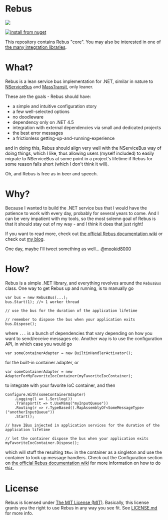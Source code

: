 # Rebus

![](https://raw.githubusercontent.com/rebus-org/Rebus/master/artwork/little_rebusbus2_copy-200x200.png)

[![install from nuget](https://img.shields.io/nuget/v/Rebus.svg?style=flat-square)](https://www.nuget.org/packages/Rebus)

This repository contains Rebus "core". You may also be interested in one of [the many integration libraries](https://github.com/rebus-org?utf8=%E2%9C%93&q=rebus.).


What?
====

Rebus is a lean service bus implementation for .NET, similar in nature to [NServiceBus][3] and [MassTransit][4], only leaner.

These are the goals - Rebus should have:

* a simple and intuitive configuration story
* a few well-selected options
* no doodleware
* dependency only on .NET 4.5
* integration with external dependencies via small and dedicated projects
* the best error messages
* a frictionless getting-up-and-running-experience

and in doing this, Rebus should align very well with the NServiceBus way of doing things, which I like, thus allowing users (myself included) to easily migrate to NServiceBus at some point in a project's lifetime if Rebus for some reason falls short (which I don't think it will).

Oh, and Rebus is free as in beer and speech.

Why?
====

Because I wanted to build the .NET service bus that I would have the patience to work with every day, probably for several years to come. And I can be very impatient with my tools, so the most solemn goal of Rebus is that it should stay out of my way - and I think it does that just right!

If you want to read more, check out [the official Rebus documentation wiki][5] or check out [my blog][6].

One day, maybe I'll tweet something as well... [@mookid8000][2]

How?
====

Rebus is a simple .NET library, and everything revolves around the `RebusBus` class. One way to get Rebus up and running, is to manually go

	var bus = new RebusBus(...);
	bus.Start(1); //< 1 worker thread

	// use the bus for the duration of the application lifetime

	// remember to dispose the bus when your application exits
	bus.Dispose();

where `...` is a bunch of dependencies that vary depending on how you want to send/receive messages etc. Another way is to use the configuration API, in which case you would go

    var someContainerAdapter = new BuiltinHandlerActivator();

for the built-in container adapter, or

    var someContainerAdapter = new AdapterForMyFavoriteIocContainer(myFavoriteIocContainer);

to integrate with your favorite IoC container, and then

	Configure.With(someContainerAdapter)
		.Logging(l => l.Serilog())
		.Transport(t => t.UseMsmq("myInputQueue"))
		.Routing(r => r.TypeBased().MapAssemblyOf<SomeMessageType>("anotherInputQueue"))
		.Start();

	// have IBus injected in application services for the duration of the application lifetime

	// let the container dispose the bus when your application exits
	myFavoriteIocContainer.Dispose();

which will stuff the resulting `IBus` in the container as a singleton and use the container to look up message handlers. Check out the Configuration section on [the official Rebus documentation wiki][5] for more information on how to do this.

License
====

Rebus is licensed under [The MIT License (MIT)][1]. Basically, this license grants you the right to use Rebus in any way you see fit. See [LICENSE.md](/LICENSE.md) for more info.

[1]: https://opensource.org/licenses/MIT
[2]: https://twitter.com/#!/mookid8000
[3]: http://particular.net/nservicebus
[4]: http://masstransit-project.com/
[5]: https://github.com/rebus-org/Rebus/wiki
[6]: http://mookid.dk/oncode/rebus

[//]: [![downloads](http://img.shields.io/nuget/dt/Rebus.svg?style=flat-square)](https://www.nuget.org/packages/Rebus)
